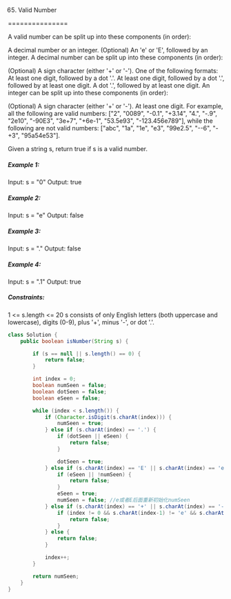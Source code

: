65. Valid Number

===============

A valid number can be split up into these components (in order):

A decimal number or an integer.
(Optional) An 'e' or 'E', followed by an integer.
A decimal number can be split up into these components (in order):

(Optional) A sign character (either '+' or '-').
One of the following formats:
At least one digit, followed by a dot '.'.
At least one digit, followed by a dot '.', followed by at least one digit.
A dot '.', followed by at least one digit.
An integer can be split up into these components (in order):

(Optional) A sign character (either '+' or '-').
At least one digit.
For example, all the following are valid numbers: ["2", "0089", "-0.1", "+3.14", "4.", "-.9", "2e10", "-90E3", "3e+7", "+6e-1", "53.5e93", "-123.456e789"], while the following are not valid numbers: ["abc", "1a", "1e", "e3", "99e2.5", "--6", "-+3", "95a54e53"].

Given a string s, return true if s is a valid number.

##### Example 1:

Input: s = "0"
Output: true

##### Example 2:

Input: s = "e"
Output: false

##### Example 3:

Input: s = "."
Output: false

##### Example 4:

Input: s = ".1"
Output: true

##### Constraints:

1 <= s.length <= 20
s consists of only English letters (both uppercase and lowercase), digits (0-9), plus '+', minus '-', or dot '.'.

```java
class Solution {
    public boolean isNumber(String s) {

        if (s == null || s.length() == 0) {
            return false;
        }

        int index = 0;
        boolean numSeen = false;
        boolean dotSeen = false;
        boolean eSeen = false;

        while (index < s.length()) {
            if (Character.isDigit(s.charAt(index))) {
                numSeen = true;
            } else if (s.charAt(index) == '.') {
                if (dotSeen || eSeen) {
                    return false;
                }

                dotSeen = true;
            } else if (s.charAt(index) == 'E' || s.charAt(index) == 'e') {
                if (eSeen || !numSeen) {
                    return false;
                }
                eSeen = true;
                numSeen = false; //e或者E后面重新初始化numSeen
            } else if (s.charAt(index) == '+' || s.charAt(index) == '-') {
                if (index != 0 && s.charAt(index-1) != 'e' && s.charAt(index-1) != 'E') {
                    return false;
                }
            } else {
                return false;
            }

            index++;
        }

        return numSeen;
    }
}
```

